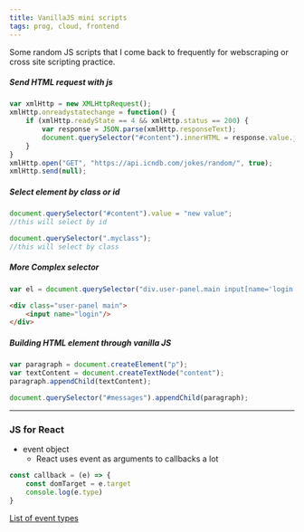 ```yaml
---
title: VanillaJS mini scripts
tags: prog, cloud, frontend
---
```

Some random JS scripts that I come back to frequently for webscraping or cross site scripting practice.

##### Send HTML request with js
``` javascript
var xmlHttp = new XMLHttpRequest();
xmlHttp.onreadystatechange = function() {
    if (xmlHttp.readyState == 4 && xmlHttp.status == 200) {
        var response = JSON.parse(xmlHttp.responseText);
        document.querySelector("#content").innerHTML = response.value.joke;
    }
}
xmlHttp.open("GET", "https://api.icndb.com/jokes/random/", true);
xmlHttp.send(null);
```

##### Select element by class or id 


``` javascript
document.querySelector("#content").value = "new value";
//this will select by id

document.querySelector(".myclass");
//this will select by class
```
##### More Complex selector

``` javascript
var el = document.querySelector("div.user-panel.main input[name='login']");
```
``` HTML
<div class="user-panel main">
    <input name="login"/>
</div>

```


##### Building HTML element through vanilla JS
``` javascript
var paragraph = document.createElement("p");
var textContent = document.createTextNode("content");
paragraph.appendChild(textContent);

document.querySelector("#messages").appendChild(paragraph);
```

---

### JS for React

* event object
  * React uses event as arguments to callbacks a lot

```javascript
const callback = (e) => {
    const domTarget = e.target
    console.log(e.type)
}
```

[List of event types](https://developer.mozilla.org/en-US/docs/Web/API/Event#interfaces_based_on_event) 

